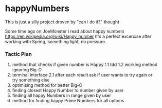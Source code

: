 # happyNumbers
This is just a silly project droven by "can I do it?" thought

Some time ago on JoeMonster i read about happy numbers https://en.wikipedia.org/wiki/Happy_number 
It's a perfect excercise after working with Spring, something light, no pressure.

### Tactic Plan
1. method that checks if given number is Happy
1.1 tdd
1.2 working method ignoring Big-O
2. terminal interface
2.1 after each result ask if user wants to try again or try something else
3. optimising method for better Big-O
4. finding closest Happy Number to number given by user
5. finding all happy Numbers in range given by user
6. method for finding happy Prime Numbers for all options
